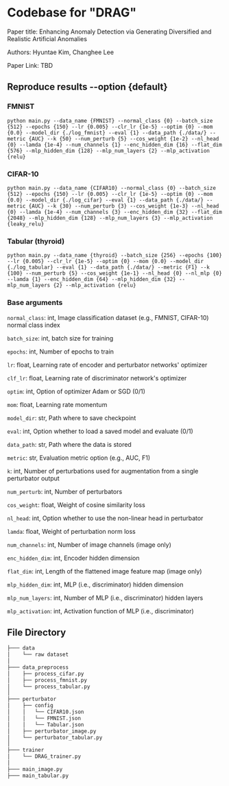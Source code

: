 # Codebase for "DRAG" 

Paper title: Enhancing Anomaly Detection via Generating Diversified and Realistic Artificial Anomalies

Authors: Hyuntae Kim, Changhee Lee 

Paper Link: TBD 

## Reproduce results --option {default}

### FMNIST 
```
python main.py --data_name {FMNIST} --normal_class {0} --batch_size {512} --epochs {150} --lr {0.005} --clr_lr {1e-5} --optim {0} --mom {0.0} --model_dir {./log_fmnist} --eval {1} --data_path {./data/} --metric {AUC} --k {50} --num_perturb {5} --cos_weight {1e-2} --nl_head {0} --lamda {1e-4} --num_channels {1} --enc_hidden_dim {16} --flat_dim {576} --mlp_hidden_dim {128} --mlp_num_layers {2} --mlp_activation {relu}
```

### CIFAR-10 
```
python main.py --data_name {CIFAR10} --normal_class {0} --batch_size {512} --epochs {150} --lr {0.005} --clr_lr {1e-5} --optim {0} --mom {0.0} --model_dir {./log_cifar} --eval {1} --data_path {./data/} --metric {AUC} --k {30} --num_perturb {3} --cos_weight {1e-3} --nl_head {0} --lamda {1e-4} --num_channels {3} --enc_hidden_dim {32} --flat_dim {2048} --mlp_hidden_dim {128} --mlp_num_layers {3} --mlp_activation {leaky_relu}
```

### Tabular (thyroid) 
```
python main.py --data_name {thyroid} --batch_size {256} --epochs {100} --lr {0.005} --clr_lr {1e-5} --optim {0} --mom {0.0} --model_dir {./log_tabular} --eval {1} --data_path {./data/} --metric {F1} --k {100} --num_perturb {5} --cos_weight {1e-1} --nl_head {0} --nl_mlp {0} --lamda {1} --enc_hidden_dim {64} --mlp_hidden_dim {32} --mlp_num_layers {2} --mlp_activation {relu} 
```

### Base arguments 
`normal_class`: int, Image classification dataset (e.g., FMNIST, CIFAR-10) normal class index 

`batch_size`: int, batch size for training 

`epochs`: int, Number of epochs to train 

`lr`: float, Learning rate of encoder and perturbator networks' optimizer 

`clf_lr`: float, Learning rate of discriminator network's optimizer 

`optim`: int, Option of optimizer Adam or SGD (0/1)

`mom`: float, Learning rate momentum 

`model_dir`: str, Path where to save checkpoint 

`eval`: int, Option whether to load a saved model and evaluate (0/1)

`data_path`: str, Path where the data is stored 

`metric`: str, Evaluation metric option (e.g., AUC, F1)

`k`: int, Number of perturbations used for augmentation from a single perturbator output 

`num_perturb`: int, Number of perturbators 

`cos_weight`: float, Weight of cosine similarity loss 

`nl_head`: int, Option whether to use the non-linear head in perturbator 

`lamda`: float, Weight of perturbation norm loss 

`num_channels`: int, Number of image channels (image only)

`enc_hidden_dim`: int, Encoder hidden dimension

`flat_dim`: int, Length of the flattened image feature map (image only)

`mlp_hidden_dim`: int, MLP (i.e., discriminator) hidden dimension 

`mlp_num_layers`: int, Number of MLP (i.e., discriminator) hidden layers 

`mlp_activation`: int, Activation function of MLP (i.e., discriminator)


## File Directory 
```bash 
├─── data 
│    └── raw dataset 
│
├─── data_preprocess
│    ├── process_cifar.py 
│    ├── process_fmnist.py
│    └── process_tabular.py
│
├─── perturbator 
│    ├── config 
│    │   └── CIFAR10.json
│    │   └── FMNIST.json
│    │   └── Tabular.json
│    ├── perturbator_image.py 
│    └── perturbator_tabular.py
│     
├─── trainer 
│    └── DRAG_trainer.py
│
├─── main_image.py
├─── main_tabular.py
```